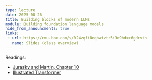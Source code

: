```yaml
---
type: lecture
date: 2025-08-26
title: Building blocks of modern LLMs
module: Building foundation language models
hide_from_announcments: true
links: 
 - url: https://cmu.box.com/s/024zqfi8eqhwtztr5i3o9hdxr6gdrvth
   name: Slides (class overview)
---
```

Readings:
 - [Jurasky and Martin, Chapter 10](https://web.stanford.edu/~jurafsky/slp3/10.pdf)
 - [Illustrated Transformer](http://jalammar.github.io/illustrated-transformer/)